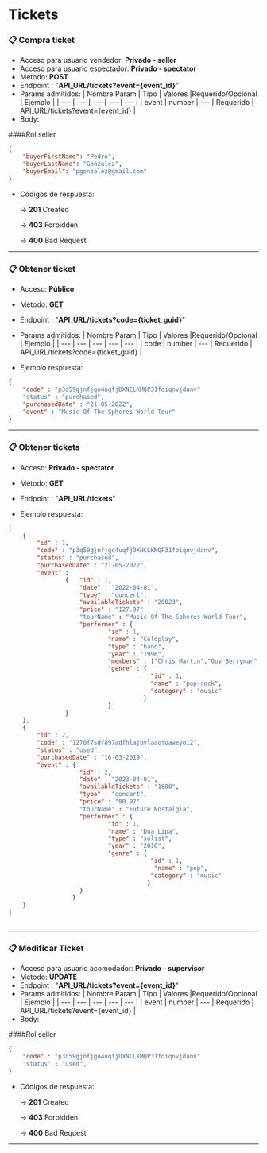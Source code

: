# Tickets

### 📋 Compra ticket

- Acceso para usuario vendedor: **Privado - seller**
- Acceso para usuario espectador: **Privado - spectator**
- Método: **POST**
- Endpoint : "**API_URL/tickets?event={event_id}**"
- Params admitidos:
	| Nombre Param | Tipo | Valores |Requerido/Opcional | Ejemplo | 
	| --- | --- | --- | --- | --- |
	| event | number | --- | Requerido | API_URL/tickets?event={event_id} |
- Body:

####Rol seller
```json
{
	"buyerFirstName": "Pedro",
   	"buyerLastName": "González",
   	"buyerEmail": "pgonzalez@gmail.com"	 
}
```

- Códigos de respuesta:
    
    → **201** Created
    
    → **403** Forbidden
	
	→ **400** Bad Request
	
---

### 📋 Obtener ticket

- Acceso: **Público**
- Método: **GET**
- Endpoint : "**API_URL/tickets?code={ticket_guid}**"
- Params admitidos:
	| Nombre Param | Tipo | Valores |Requerido/Opcional | Ejemplo | 
	| --- | --- | --- | --- | --- |
	| code | number | --- | Requerido | API_URL/tickets?code={ticket_guid} |
	
- Ejemplo respuesta:
```json
{
	"code" : "p3q59gjnfjgo4uqfjDXNCLKMQP31foiqnvjdanv"
	"status" : "purchased",
	"purchasedDate" : "21-05-2022",
	"event" : "Music Of The Spheres World Tour"
}
```

---

### 📋 Obtener tickets

- Acceso: **Privado - spectator**
- Método: **GET**
- Endpoint : "**API_URL/tickets**"

- Ejemplo respuesta:
```json
[
	{
		"id" : 1,
		"code" : "p3q59gjnfjgo4uqfjDXNCLKMQP31foiqnvjdanv",
		"status" : "purchased",
		"purchasedDate" : "21-05-2022",
		"event" : 
				{	"id" : 1,
					"date" : "2022-04-01",
					"type" : "concert",
					"availableTickets" : "20023",
					"price" : "127.97"
					"tourName" : "Music Of The Spheres World Tour",
					"performer" : {
							"id" : 1,
							"name" : "Coldplay",
							"type" : "band",
							"year" : "1996",
							"members" : ["Chris Martin","Guy Berryman","Phil Harvey","Will Champion","Jon Buckland"],
							"genre" : {
										"id" : 1,
										"name" : "pop-rock",
										"category" : "music"
									  }
							}
				}	
	},
	{
		"id" : 2,
		"code" : "1270f7sdf897adfhlajbvlaaotoaweyoi2",
		"status" : "used",
		"purchasedDate" : "16-03-2019",
		"event" : {	
				 	"id" : 2,
					"date" : "2023-04-01",
					"availableTickets" : "1800",
					"type" : "concert",
					"price" : "90.97"
					"tourName" : "Future Nostalgia",
					"performer" : {
							"id" : 1,
							"name" : "Dua Lipa",
							"type" : "solist",
							"year" : "2016",
							"genre" : {
										"id" : 1,
										 "name" : "pop",
										"category" : "music"
								   	   }
					}
				  }
	}
]
	
```

---

### 📋 Modificar Ticket

- Acceso para usuario acomodador: **Privado - supervisor**
- Método: **UPDATE**
- Endpoint : "**API_URL/tickets?event={event_id}**"
- Params admitidos:
	| Nombre Param | Tipo | Valores |Requerido/Opcional | Ejemplo | 
	| --- | --- | --- | --- | --- |
	| event | number | --- | Requerido | API_URL/tickets?event={event_id} |
- Body:

####Rol seller
```json
{
	"code" : "p3q59gjnfjgo4uqfjDXNCLKMQP31foiqnvjdanv"
	"status" : "used",
}
```

- Códigos de respuesta:
    
    → **201** Created
    
    → **403** Forbidden
	
	→ **400** Bad Request
	
---
